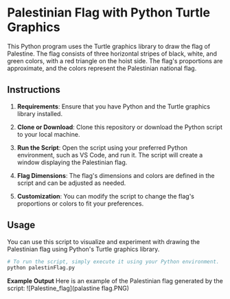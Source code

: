 # Palestinian Flag with Python Turtle Graphics

This Python program uses the Turtle graphics library to draw the flag of Palestine. The flag consists of three horizontal stripes of black, white, and green colors, with a red triangle on the hoist side. The flag's proportions are approximate, and the colors represent the Palestinian national flag.

## Instructions

1. **Requirements**: Ensure that you have Python and the Turtle graphics library installed.

2. **Clone or Download**: Clone this repository or download the Python script to your local machine.

3. **Run the Script**: Open the script using your preferred Python environment, such as VS Code, and run it. The script will create a window displaying the Palestinian flag.

4. **Flag Dimensions**: The flag's dimensions and colors are defined in the script and can be adjusted as needed.

5. **Customization**: You can modify the script to change the flag's proportions or colors to fit your preferences.

## Usage

You can use this script to visualize and experiment with drawing the Palestinian flag using Python's Turtle graphics library.

```python
# To run the script, simply execute it using your Python environment.
python palestinFlag.py
```
**Example Output**
Here is an example of the Palestinian flag generated by the script:
![Palestine_flag](palastine flag.PNG)
